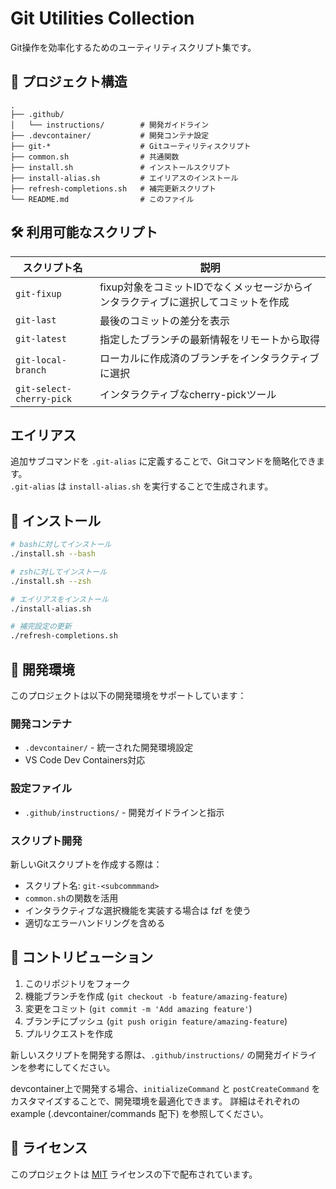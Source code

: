 # Git Utilities Collection

Git操作を効率化するためのユーティリティスクリプト集です。

## 📁 プロジェクト構造

```
.
├── .github/
│   └── instructions/        # 開発ガイドライン
├── .devcontainer/           # 開発コンテナ設定
├── git-*                    # Gitユーティリティスクリプト
├── common.sh                # 共通関数
├── install.sh               # インストールスクリプト
├── install-alias.sh         # エイリアスのインストール
├── refresh-completions.sh   # 補完更新スクリプト
└── README.md                # このファイル
```

## 🛠️ 利用可能なスクリプト

| スクリプト名 | 説明 |
|---|---|
| `git-fixup` | fixup対象をコミットIDでなくメッセージからインタラクティブに選択してコミットを作成 |
| `git-last` | 最後のコミットの差分を表示 |
| `git-latest` | 指定したブランチの最新情報をリモートから取得 |
| `git-local-branch` | ローカルに作成済のブランチをインタラクティブに選択 |
| `git-select-cherry-pick` | インタラクティブなcherry-pickツール |

## エイリアス

追加サブコマンドを `.git-alias` に定義することで、Gitコマンドを簡略化できます。  
`.git-alias` は `install-alias.sh` を実行することで生成されます。

## 🚀 インストール

```bash
# bashに対してインストール
./install.sh --bash

# zshに対してインストール
./install.sh --zsh

# エイリアスをインストール
./install-alias.sh

# 補完設定の更新
./refresh-completions.sh
```

## 🤖 開発環境

このプロジェクトは以下の開発環境をサポートしています：

### 開発コンテナ
- `.devcontainer/` - 統一された開発環境設定
- VS Code Dev Containers対応

### 設定ファイル
- `.github/instructions/` - 開発ガイドラインと指示

### スクリプト開発
新しいGitスクリプトを作成する際は：
- スクリプト名: `git-<subcommmand>`
- `common.sh`の関数を活用
- インタラクティブな選択機能を実装する場合は fzf を使う
- 適切なエラーハンドリングを含める

## 🤝 コントリビューション

1. このリポジトリをフォーク
2. 機能ブランチを作成 (`git checkout -b feature/amazing-feature`)
3. 変更をコミット (`git commit -m 'Add amazing feature'`)
4. ブランチにプッシュ (`git push origin feature/amazing-feature`)
5. プルリクエストを作成

新しいスクリプトを開発する際は、`.github/instructions/` の開発ガイドラインを参考にしてください。

devcontainer上で開発する場合、`initializeCommand` と `postCreateCommand` をカスタマイズすることで、開発環境を最適化できます。
詳細はそれぞれの example (.devcontainer/commands 配下) を参照してください。

## 📄 ライセンス

このプロジェクトは [MIT](LICENSE) ライセンスの下で配布されています。
